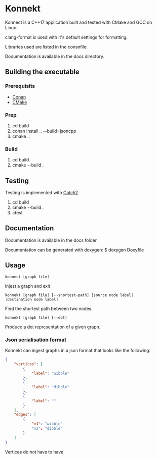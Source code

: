 Konnekt
=======

Konnect is a C++17 application built and tested with CMake and GCC on Linux.

clang-format is used with it's default settings for formatting.

Libraries used are listed in the conanfile.

Documentation is available in the docs directory.

## Building the executable

### Prerequisits
 * [Conan](https://conan.io)
 * [CMake](https://cmake.org)

### Prep
 1) cd build
 2) conan install .. --build=jsoncpp
 3) cmake ..

### Build

 1) cd build
 2) cmake --build .

## Testing
Testing is implemented with [Catch2](https://github.com/catchorg/catch2)

 1) cd build
 2) cmake --build .
 3) ctest

## Documentation
Documentation is available in the docs folder.

Documentation can be generated with doxygen:
    $ doxygen Doxyfile

## Usage

    konnect [graph file]
Injest a graph and exit

    konnekt [graph file] [--shortest-path] [source node label] [destination node label]
Find the shortest path between two nodes.

    konnekt [graph file] [--dot]
Produce a dot representation of a given graph.

### Json serialisation format

Konnekt can ingest graphs in a json format that looks like the following:

```json
{
    "vertices": [
        {
            "label": "wibble"
        },
        {
            "label": "dibble"
        },
        {
            "label": ""
        }
    ],
    "edges": [
        {
            "v1": "wibble"
            "v2": "dibble"
        }
    ]
}
```

Vertices do not have to have 
